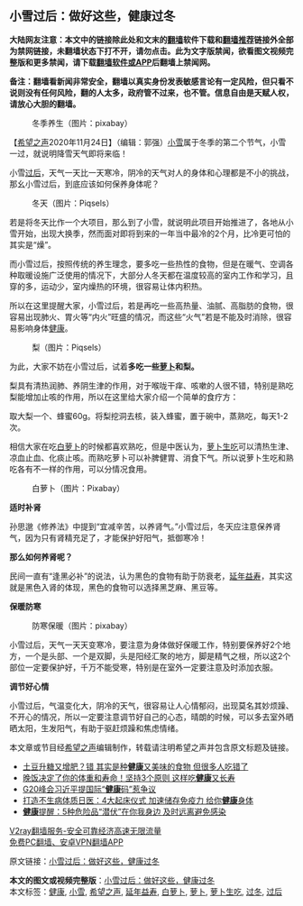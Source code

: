  <h2>小雪过后：做好这些，健康过冬</h2> <p class="notice"><b>大陆网友注意：本文中的链接除此处和文末的<a href="https://github.com/bannedbook/fanqiang" >翻墙</a>软件下载和<a href="https://github.com/killgcd/justmysocks/blob/master/README.md">翻墙推荐</a>链接外全部为禁网链接，未翻墙状态下打不开，请勿点击。此为文字版禁闻，欲看图文视频完整版和更多禁闻，请下载<a href="https://github.com/bannedbook/fanqiang">翻墙软件或APP</a>后翻墙上禁闻网。</p><p>备注：翻墙看新闻非常安全，翻墙以真实身份发表敏感言论有一定风险，但只看不说则没有任何风险，翻的人太多，政府管不过来，也不管。信息自由是天赋人权，请放心大胆的翻墙。</b></p>  <div class="entry"> <figure><figcaption>冬季养生（图片：pixabay）</figcaption></figure> <p>【<span class='wp_keywordlink_affiliate'><a href="https://www.soundofhope.org" title="希望之声" target="_blank">希望之声</a></span>2020年11月24日】（编辑：郭强）<a href="https://www.bannedbook.org/bnews/tag/%E5%B0%8F%E9%9B%AA/" class="st_tag internal_tag" rel="tag" title="标签 小雪 下的日志">小雪</a>属于冬季的第二个节气，小雪一过，就说明降雪天气即将来临！</p> <p>小雪<a href="https://www.bannedbook.org/bnews/tag/%E8%BF%87%E5%90%8E/" class="st_tag internal_tag" rel="tag" title="标签 过后 下的日志">过后</a>，天气一天比一天寒冷，阴冷的天气对人的身体和心理都是不小的挑战，那幺小雪过后，到底应该如何保养身体呢？</p> <figure><figcaption>冬天（图片：Piqsels）</figcaption></figure> <p>若是将冬天比作一个大项目，那么到了小雪，就说明此项目开始推进了，各地从小雪开始，出现大换季，然而面对即将到来的一年当中最冷的2个月，比冷更可怕的其实是“燥”。</p> <p>而小雪过后，按照传统的养生理念，要多吃一些热性的食物，但是在暖气、空调各种取暖设施广泛使用的情况下，大部分人冬天都在温度较高的室内工作和学习，且穿的多，运动少，室内燥热的环境，很容易让体内积热。</p>  <p>所以在这里提醒大家，小雪过后，若是再吃一些高热量、油腻、高脂肪的食物，很容易出现肺火、胃火等“内火”旺盛的情况，而这些“火气”若是不能及时消除，很容易影响身体<a href="https://www.bannedbook.org/bnews/tag/%e5%81%a5%e5%ba%b7/" class="st_tag internal_tag" rel="tag" title="标签 健康 下的日志">健康</a>。</p> <figure><figcaption>梨（图片：Piqsels）</figcaption></figure> <p>为此，大家不妨在小雪过后，试着<strong>多吃一些<a href="https://www.bannedbook.org/bnews/tag/%e8%90%9d%e5%8d%9c/" class="st_tag internal_tag" rel="tag" title="标签 萝卜 下的日志">萝卜</a>和梨。</strong></p> <p>梨具有清热润肺、养阴生津的作用，对于喉咙干痒、咳嗽的人很不错，特别是熟吃梨能增加止咳的作用，所以在这里给大家介绍一个简单的食疗方：</p> <p>取大梨一个、蜂蜜60g。将梨挖洞去核，装入蜂蜜，置于碗中，蒸熟吃，每天1-2次。</p>  <p>相信大家在吃<a href="https://www.bannedbook.org/bnews/tag/%E7%99%BD%E8%90%9D%E5%8D%9C/" class="st_tag internal_tag" rel="tag" title="标签 白萝卜 下的日志">白萝卜</a>的时候都喜欢熟吃，但是中医认为，<a href="https://www.bannedbook.org/bnews/tag/%E8%90%9D%E5%8D%9C%E7%94%9F%E5%90%83/" class="st_tag internal_tag" rel="tag" title="标签 萝卜生吃 下的日志">萝卜生吃</a>可以清热生津、凉血止血、化痰止咳。而熟吃萝卜可以补脾健胃、消食下气。所以说萝卜生吃和熟吃各有不一样的作用，可以分情况食用。</p> <figure><figcaption>白萝卜（图片：Pixabay）</figcaption></figure> <p><strong>适时补肾</strong></p> <p>孙思邈《修养法》中提到“宜减辛苦，以养肾气。”小雪过后，冬天应注意保养肾气，因为只有肾精充足了，才能保护好阳气，抵御寒冷！</p> <p><strong>那么如何养肾呢？</strong></p>  <p>民间一直有“逢黑必补”的说法，认为黑色的食物有助于防衰老，<a href="https://www.bannedbook.org/bnews/tag/%e5%bb%b6%e5%b9%b4%e7%9b%8a%e5%af%bf/" class="st_tag internal_tag" rel="tag" title="标签 延年益寿 下的日志">延年益寿</a>，其实这就是黑色入肾的体现，黑色的食物可以选择黑芝麻、黑豆等。</p> <p><strong>保暖防寒</strong></p> <figure><figcaption>防寒保暖（图片：pixabay）</figcaption></figure> <p>小雪过后，天气一天天变寒冷，要注意为身体做好保暖工作，特别要保养好2个地方，一个是头部、一个是双脚，头是阳经汇聚的地方，脚是精气之根，所以这2个部位一定要保护好，千万不能受寒，特别是在室外一定要注意及时添加衣服。</p> <p><strong>调节好心情</strong></p>  <p>小雪过后，气温变化大，阴冷的天气，很容易让人心情郁闷，出现莫名其妙烦躁、不开心的情况，所以一定要注意调节好自己的心态，晴朗的时候，可以多去室外晒晒太阳，生发阳气，有助于驱赶烦躁和焦虑情绪。</p> <p>本文章或节目经<a href="https://www.bannedbook.org/bnews/tag/%e5%b8%8c%e6%9c%9b%e4%b9%8b%e5%a3%b0/" class="st_tag internal_tag" rel="tag" title="标签 希望之声 下的日志">希望之声</a>编辑制作，转载请注明希望之声并包含原文标题及链接。</p> <ul class='op-related-articles' title='相关阅读'> <li><a href='https://www.bannedbook.org/bnews/health/20201124/1436216.html' target='_blank'>土豆升糖又增肥？错 其实是种<b>健康</b>又美味的食物 但很多人吃错了</a></li> <li><a href='https://www.bannedbook.org/bnews/health/20201124/1436214.html' target='_blank'>晚饭决定了你的体重和寿命！坚持3个原则 这样吃<b>健康</b>又长寿</a></li> <li><a href='https://www.bannedbook.org/bnews/cbnews/20201124/1435978.html' target='_blank'>G20峰会习近平提国际“<b>健康</b>码”惹争议</a></li> <li><a href='https://www.bannedbook.org/bnews/health/20201123/1435511.html' target='_blank'>打造不生病体质日医：4大起床仪式 加速储存免疫力 给你<b>健康</b>身体</a></li> <li><a href='https://www.bannedbook.org/bnews/health/20201123/1435397.html' target='_blank'><b>健康</b>提醒：5种危险品“潜伏”在你我身边 及时远离避免感染</a></li> </ul> <p class="texttj"> <a href="https://www.bannedbook.org/forum23/topic22702.html" target="_blank">V2ray翻墙服务-安全可靠经济高速无限流量</a><br/> <a href="https://github.com/bannedbook/fanqiang/wiki/%E7%A6%81%E9%97%BB%E7%BD%91%E5%AE%89%E5%8D%93%E7%BF%BB%E5%A2%99%E6%96%B0%E9%97%BBAPP" target="_blank">免费PC翻墙、安卓VPN翻墙APP</a></p><p>原文链接：<a class="src_link"  href="https://www.soundofhope.org/post/446005" target="_blank">小雪过后：做好这些，健康过冬</a></p><a name='sharetosocial'></a>       <div><b>本文的图文或视频完整版</b>：<a href='https://www.bannedbook.org/bnews/comments/20201124/1436257.html'>小雪过后：做好这些，健康过冬</a></div>  </div><!--END ENTRY--> <div class="postfooter"> <div>本文标签：<a href="https://www.bannedbook.org/bnews/tag/%e5%81%a5%e5%ba%b7/" rel="tag">健康</a>, <a href="https://www.bannedbook.org/bnews/tag/%E5%B0%8F%E9%9B%AA/" rel="tag">小雪</a>, <a href="https://www.bannedbook.org/bnews/tag/%e5%b8%8c%e6%9c%9b%e4%b9%8b%e5%a3%b0/" rel="tag">希望之声</a>, <a href="https://www.bannedbook.org/bnews/tag/%e5%bb%b6%e5%b9%b4%e7%9b%8a%e5%af%bf/" rel="tag">延年益寿</a>, <a href="https://www.bannedbook.org/bnews/tag/%E7%99%BD%E8%90%9D%E5%8D%9C/" rel="tag">白萝卜</a>, <a href="https://www.bannedbook.org/bnews/tag/%e8%90%9d%e5%8d%9c/" rel="tag">萝卜</a>, <a href="https://www.bannedbook.org/bnews/tag/%E8%90%9D%E5%8D%9C%E7%94%9F%E5%90%83/" rel="tag">萝卜生吃</a>, <a href="https://www.bannedbook.org/bnews/tag/%E8%BF%87%E5%86%AC/" rel="tag">过冬</a>, <a href="https://www.bannedbook.org/bnews/tag/%E8%BF%87%E5%90%8E/" rel="tag">过后</a></div>  </div><!--END POSTFOOTER--> 